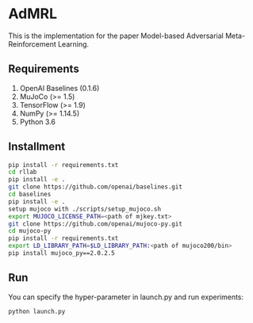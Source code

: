 # AdMRL

This is the implementation for the paper Model-based Adversarial Meta-Reinforcement Learning. 

## Requirements
1. OpenAI Baselines (0.1.6)
2. MuJoCo (>= 1.5)
3. TensorFlow (>= 1.9)
4. NumPy (>= 1.14.5)
5. Python 3.6

## Installment
```bash
pip install -r requirements.txt
cd rllab
pip install -e .
git clone https://github.com/openai/baselines.git
cd baselines
pip install -e .
setup mujoco with ./scripts/setup_mujoco.sh
export MUJOCO_LICENSE_PATH=<path of mjkey.txt>
git clone https://github.com/openai/mujoco-py.git
cd mujoco-py
pip install -r requirements.txt
export LD_LIBRARY_PATH=$LD_LIBRARY_PATH:<path of mujoco200/bin>
pip install mujoco_py==2.0.2.5
```

## Run
You can specify the hyper-parameter in launch.py and run experiments:
```bash
python launch.py
```
